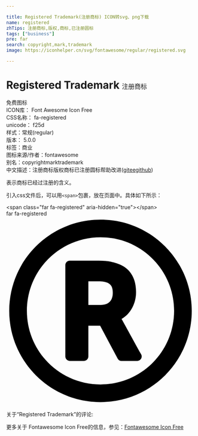 ```yaml
---

title: Registered Trademark(注册商标) ICON转svg、png下载
name: registered
zhTips: 注册商标,版权,商标,已注册圆标
tags: ["business"]
pre: far
search: copyright,mark,trademark
image: https://iconhelper.cn/svg/fontawesome/regular/registered.svg

---
```


# Registered Trademark  <small style="font-size: 60%;font-weight: 100">注册商标</small>


<div class="detail-page">
<p>
<span><span class="badge-success badge">免费图标</span> </span>
<br/>
<span>
ICON库：
<span class="badge-secondary badge">Font Awesome Icon Free</span> 
</span>
<br/>
<span>
CSS名称：
<span class="badge-secondary badge">fa-registered</span> 
</span>
<br/>
<span>
unicode：
<span class="badge-secondary badge">f25d</span> 
<copy-btn content='f25d' btn-title=""></copy-btn>
<copy-btn :content='String.fromCodePoint(parseInt("f25d", 16))' btn-title="复制U"></copy-btn>
</span><br/><span>样式：<span class="badge-light badge">常规(regular)</span></span>
<br/>
<span>
版本：
<span class="badge-secondary badge">5.0.0</span> 
</span><br/><span>标签：<span class="badge-light badge"><router-link to="/tags/business.html">商业</router-link></span></span>
<br/>
<span>图标来源/作者：<span class="badge-light badge">fontawesome</span></span> 
<br/>
<span>别名：<span class="badge-light badge">copyright</span><span class="badge-light badge">mark</span><span class="badge-light badge">trademark</span></span><br/><span class="zh-detail">中文描述：<span class="badge-primary badge">注册商标</span><span class="badge-primary badge">版权</span><span class="badge-primary badge">商标</span><span class="badge-primary badge">已注册圆标</span><span class="help-link"><span>帮助改进</span>(<a href="https://gitee.com/liuwave/icon-helper/edit/master/json/fontawesome/regular/registered.json" target="_blank" rel="noopener noreferrer">gitee</a><a href="https://github.com/liuwave/icon-helper/edit/master/json/fontawesome/regular/registered.json" target="_blank" rel="noopener noreferrer">github</a></span>)</span><br/>
</p>
</div><div class="description description alert alert-light">表示商标已经过注册的含义。</div>
<div class="alert alert-dark">
  <i class="far fa-registered fa-xs"></i>
  <i class="far fa-registered fa-sm"></i>
  <i class="far fa-registered fa-lg"></i>
  <i class="far fa-registered fa-2x"></i>
  <i class="far fa-registered fa-3x"></i>
  <i class="far fa-registered fa-5x"></i>
  <i class="far fa-registered fa-7x"></i>
</div>
<div>
  <p>引入css文件后，可以用<code>&lt;span&gt;</code>包裹，放在页面中。具体如下所示：    
  </p>
  <div class="alert alert-primary" style="font-size: 14px">
    &lt;span class="far fa-registered" aria-hidden="true"&gt;&lt;/span&gt;
    <copy-btn content='<span class="far fa-registered" aria-hidden="true"></span>'></copy-btn>
  </div>
  <div class="alert alert-secondary">
    <i class="far fa-registered"
    style="font-size: 24px"
    aria-hidden="true"></i> far fa-registered
    <copy-btn content="far fa-registered" btn-title="复制图标名称"></copy-btn>
  </div>
</div>
<div id="svg" class="svg-wrap">
<svg xmlns="http://www.w3.org/2000/svg" viewBox="0 0 512 512"><path d="M256 8C119.033 8 8 119.033 8 256s111.033 248 248 248 248-111.033 248-248S392.967 8 256 8zm0 448c-110.532 0-200-89.451-200-200 0-110.531 89.451-200 200-200 110.532 0 200 89.451 200 200 0 110.532-89.451 200-200 200zm110.442-81.791c-53.046-96.284-50.25-91.468-53.271-96.085 24.267-13.879 39.482-41.563 39.482-73.176 0-52.503-30.247-85.252-101.498-85.252h-78.667c-6.617 0-12 5.383-12 12V380c0 6.617 5.383 12 12 12h38.568c6.617 0 12-5.383 12-12v-83.663h31.958l47.515 89.303a11.98 11.98 0 0 0 10.593 6.36h42.81c9.14 0 14.914-9.799 10.51-17.791zM256.933 239.906h-33.875v-64.14h27.377c32.417 0 38.929 12.133 38.929 31.709-.001 20.913-11.518 32.431-32.431 32.431z"/></svg>
</div>
<detail full-name='fa-registered'></detail>
<div>
<p>关于“Registered Trademark”的评论:</p>
</div>
<Vssue title="关于“Registered Trademark”的评论" ></Vssue>    
<div><p>更多关于  Fontawesome Icon Free的信息，参见：<a target="_blank" href="https://iconhelper.cn/fontawesome.html">Fontawesome Icon Free</a>
</p></div>
